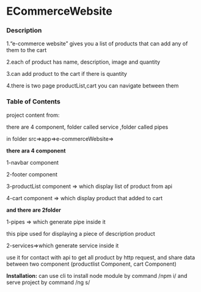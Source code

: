 # ECommerceWebsite

### Description

1.“e-commerce website” gives you a list of products that can add any of them to the cart

2.each of product has name, description, image and quantity

3.can add product to the cart if there is quantity 

4.there is two page productList,cart you can navigate between them

### Table of Contents

project content from:

there are 4 component, folder called service ,folder called pipes

in folder src=>app=>e-commerceWebsite=>

**there ara 4 component**

1-navbar component 

2-footer component 

3-productList component => which display list of product from api

4-cart component => which display product that added to cart

**and there are 2folder**

1-pipes => which generate pipe inside it 

this pipe used for displaying a piece of description product 

2-services=>which generate service inside it 

use it for contact with api to get all product by http request, and share data between two component (productlist Component, cart Component)

**Installation:**
can use cli to install node module by command /npm i/
and serve project by command /ng s/

